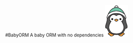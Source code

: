 #BabyORM
A baby ORM with no dependencies
![](https://github.com/narcolepticsnowman/BabyORM/blob/master/penguin_logo_small.png?raw=true)
